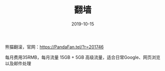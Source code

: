 ﻿---
layout: post
title: 翻墙
date: 2019-10-15
categories: blog
tags: [IT]
description: 优质稳定。
---

熊猫翻滚，官网：https://PandaFan.tel/?r=201746

每月费用35RMB，每月流量 15GB + 5GB 高级流量，适合日常Google、网页浏览以及邮件处理












